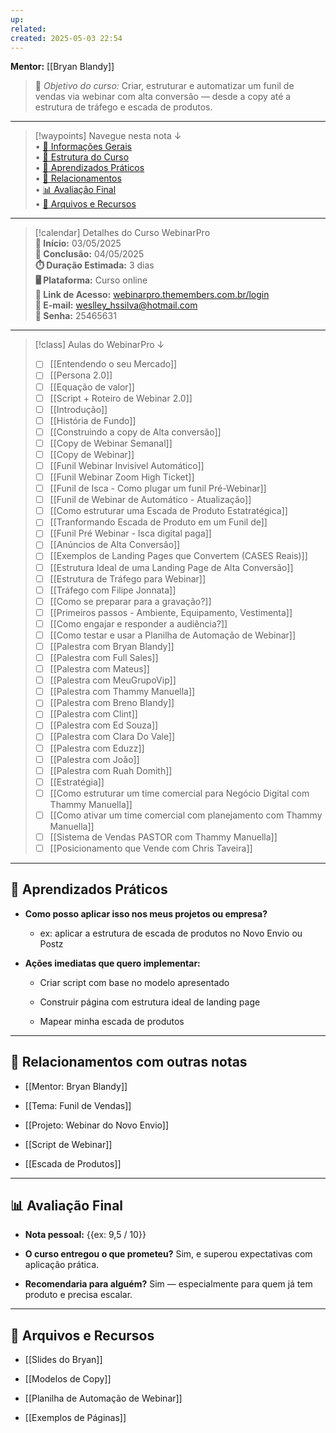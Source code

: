 ```yaml
---
up: 
related: 
created: 2025-05-03 22:54
---
```

**Mentor:** [[Bryan Blandy]]

> 🧭 _Objetivo do curso:_ Criar, estruturar e automatizar um funil de vendas via webinar com alta conversão — desde a copy até a estrutura de tráfego e escada de produtos.

---
> [!waypoints] Navegue nesta nota ↓  
> • [📅 Informações Gerais](#📅-informações-gerais)  
> • [🧩 Estrutura do Curso](#🧩-estrutura-do-curso)  
> • [🧠 Aprendizados Práticos](#🧠-aprendizados-práticos)  
> • [🔗 Relacionamentos](#🔗-relacionamentos-com-outras-notas)  
> • [📊 Avaliação Final](#📊-avaliação-final)  
> • [📂 Arquivos e Recursos](#📂-arquivos-e-recursos)

---

> [!calendar] Detalhes do Curso WebinarPro  
> **📆 Início:** 03/05/2025  
> **🏁 Conclusão:** 04/05/2025  
> **⏱️ Duração Estimada:** 3 dias  
> **🖥️ Plataforma:** Curso online  
> **🔗 Link de Acesso:** [webinarpro.themembers.com.br/login](https://webinarpro.themembers.com.br/login)  
> **📧 E-mail:** weslley_hssilva@hotmail.com  
> **🔐 Senha:** 25465631

---
> [!class] Aulas do WebinarPro ↓  
> - [ ] [[Entendendo o seu Mercado]]  
> - [ ] [[Persona 2.0]]  
> - [ ] [[Equação de valor]]  
> - [ ] [[Script + Roteiro de Webinar 2.0]]  
> - [ ] [[Introdução]]  
> - [ ] [[História de Fundo]]  
> - [ ] [[Construindo a copy de Alta conversão]]  
> - [ ] [[Copy de Webinar Semanal]]  
> - [ ] [[Copy de Webinar]]  
> - [ ] [[Funil Webinar Invisível Automático]]  
> - [ ] [[Funil Webinar Zoom High Ticket]]  
> - [ ] [[Funil de Isca - Como plugar um funil Pré-Webinar]]  
> - [ ] [[Funil de Webinar de Automático - Atualização]]  
> - [ ] [[Como estruturar uma Escada de Produto Estatratégica]]  
> - [ ] [[Tranformando Escada de Produto em um Funil de]]  
> - [ ] [[Funil Pré Webinar - Isca digital paga]]  
> - [ ] [[Anúncios de Alta Conversão]]  
> - [ ] [[Exemplos de Landing Pages que Convertem (CASES Reais)]]  
> - [ ] [[Estrutura Ideal de uma Landing Page de Alta Conversão]]  
> - [ ] [[Estrutura de Tráfego para Webinar]]  
> - [ ] [[Tráfego com Filipe Jonnata]]  
> - [ ] [[Como se preparar para a gravação?]]  
> - [ ] [[Primeiros passos - Ambiente, Equipamento, Vestimenta]]  
> - [ ] [[Como engajar e responder a audiência?]]  
> - [ ] [[Como testar e usar a Planilha de Automação de Webinar]]  
> - [ ] [[Palestra com Bryan Blandy]]  
> - [ ] [[Palestra com Full Sales]]  
> - [ ] [[Palestra com Mateus]]  
> - [ ] [[Palestra com MeuGrupoVip]]  
> - [ ] [[Palestra com Thammy Manuella]]  
> - [ ] [[Palestra com Breno Blandy]]  
> - [ ] [[Palestra com Clint]]  
> - [ ] [[Palestra com Ed Souza]]  
> - [ ] [[Palestra com Clara Do Vale]]  
> - [ ] [[Palestra com Eduzz]]  
> - [ ] [[Palestra com João]]  
> - [ ] [[Palestra com Ruah Domith]]  
> - [ ] [[Estratégia]]  
> - [ ] [[Como estruturar um time comercial para Negócio Digital com Thammy Manuella]]  
> - [ ] [[Como ativar um time comercial com planejamento com Thammy Manuella]]  
> - [ ] [[Sistema de Vendas PASTOR com Thammy Manuella]]  
> - [ ] [[Posicionamento que Vende com Chris Taveira]]

---


## 🧠 Aprendizados Práticos

- **Como posso aplicar isso nos meus projetos ou empresa?**
    
    - ex: aplicar a estrutura de escada de produtos no Novo Envio ou Postz
        
- **Ações imediatas que quero implementar:**
    
    -  Criar script com base no modelo apresentado
        
    -  Construir página com estrutura ideal de landing page
        
    -  Mapear minha escada de produtos
        

---

## 🔗 Relacionamentos com outras notas

- [[Mentor: Bryan Blandy]]
    
- [[Tema: Funil de Vendas]]
    
- [[Projeto: Webinar do Novo Envio]]
    
- [[Script de Webinar]]
    
- [[Escada de Produtos]]
    

---

## 📊 Avaliação Final

- **Nota pessoal:** {{ex: 9,5 / 10}}
    
- **O curso entregou o que prometeu?** Sim, e superou expectativas com aplicação prática.
    
- **Recomendaria para alguém?** Sim — especialmente para quem já tem produto e precisa escalar.
    

---

## 📂 Arquivos e Recursos

- [[Slides do Bryan]]
    
- [[Modelos de Copy]]
    
- [[Planilha de Automação de Webinar]]
    
- [[Exemplos de Páginas]]
    